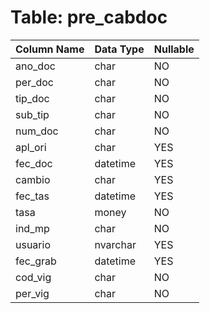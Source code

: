 # Table: pre_cabdoc

| Column Name | Data Type | Nullable |
|-------------|-----------|----------|
| ano_doc | char | NO |
| per_doc | char | NO |
| tip_doc | char | NO |
| sub_tip | char | NO |
| num_doc | char | NO |
| apl_ori | char | YES |
| fec_doc | datetime | YES |
| cambio | char | YES |
| fec_tas | datetime | YES |
| tasa | money | NO |
| ind_mp | char | NO |
| usuario | nvarchar | YES |
| fec_grab | datetime | YES |
| cod_vig | char | NO |
| per_vig | char | NO |
